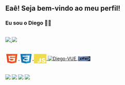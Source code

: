 ## Eaê! Seja bem-vindo ao meu perfil!
### Eu sou o Diego 👋😄
 <br>
 <div>
  <a href="https://github.com/DiegoOliveiraDvJr">
  <img height="150em" src="https://github-readme-stats.vercel.app/api?username=DiegoOliveiraDvJr&show_icons=true&theme=tokyonight&include_all_commits=true&count_private=true"/>
  <img height="150em" src="https://github-readme-stats.vercel.app/api/top-langs/?username=DiegoOliveiraDvJr&layout=compact&langs_count=7&theme=tokyonight"/>
</div>
<br>
<div style="display: inline_block"><br>
  <img align="center" alt="Diego-HTML" height="30" width="40" src="https://raw.githubusercontent.com/devicons/devicon/master/icons/html5/html5-original.svg">
  <img align="center" alt="Diego-CSS" height="30" width="40" src="https://raw.githubusercontent.com/devicons/devicon/master/icons/css3/css3-original.svg">
  <img align="center" alt="Diego-Js" height="30" width="40" src="https://raw.githubusercontent.com/devicons/devicon/master/icons/javascript/javascript-plain.svg">
  <img align="center" alt="Diego-VUE" height="30" width="40" src="https://br.vuejs.org/images/logo.svg">
  <img align="center" alt="Diego-php" height="30" width="40" src="https://raw.githubusercontent.com/devicons/devicon/master/icons/php/php-original.svg">
</div>
<br>
<br>
<div> 
   <a href="https://www.instagram.com/s.diego_oliveira.s/" target="_blank"><img src="https://img.shields.io/badge/-Instagram-%23E4405F?style=for-the-badge&logo=instagram&logoColor=white" target="_blank"></a>
   <a href="https://www.linkedin.com/in/diego-oliveira-b9a755209/" target="_blank"><img src="https://img.shields.io/badge/-LinkedIn-%230077B5?style=for-the-badge&logo=linkedin&logoColor=white" target="_blank"></a> 
   <a href = "mailto:diego9123msi@gmail.com"><img src="https://img.shields.io/badge/-Gmail-%23333?style=for-the-badge&logo=gmail&logoColor=white" target="_blank"></a>
   <a href="https://wa.me/5573998153668?text=Olá, Diego, vim através do seu github" target="_blank"><img src="https://img.shields.io/badge/-whatsapp-Q69?style=for-the-badge&logo=whatsapp&logoColor=white" target="_blank"></a> 


</div>
